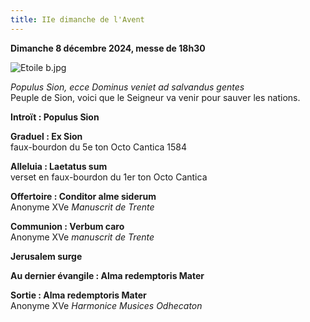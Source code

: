 ```yaml
---
title: IIe dimanche de l'Avent
---
```

**Dimanche 8 décembre 2024, messe de 18h30**

![Etoile b.jpg]({{site.baseurl}}/images/Etoile%20b.jpg)

*Populus Sion, ecce Dominus veniet ad salvandus gentes*  
Peuple de Sion, voici que le Seigneur va venir pour sauver les nations.

**Introït : Populus Sion**

**Graduel : Ex Sion**  
faux-bourdon du 5e ton Octo Cantica 1584

**Alleluia : Laetatus sum**  
verset en faux-bourdon du 1er ton Octo Cantica

**Offertoire : Conditor alme siderum**  
Anonyme XVe *Manuscrit de Trente*

**Communion : Verbum caro**  
Anonyme XVe *manuscrit de Trente*

**Jerusalem surge**

**Au dernier évangile : Alma redemptoris Mater**

**Sortie : Alma redemptoris Mater**  
Anonyme XVe *Harmonice Musices Odhecaton*
